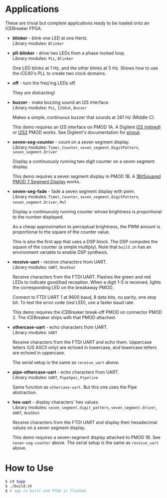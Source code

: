 # Applications

These are trivial but complete applications ready to be loaded onto an
iCEBreaker FPGA.

 * **blinker** - blink one LED at one Hertz.<br>
   Library modules: `Blinker`

 * **pll-blinker** - drive two LEDs from a phase-locked loop.<br>
   Library modules: `PLL`, `Blinker`

   One LED blinks at 1 Hz, and the other blinks at 5 Hz.  Shows
   how to use the iCE40's PLL to create two clock domains.

 * **off** - turn the freq'ing LEDs off.

   They are distracting!

 * **buzzer** - make buzzing sound an I2S interface.<br>
   Library modules: `PLL`, `I2SOut`, `Buzzer`

   Makes a simple, continuous buzzer that sounds at 261 Hz (Middle C).

   This demo requires an I2S interface on PMOD 1A.  A Digilent [I2S
   (retired)](https://store.digilentinc.com/pmod-i2s-stereo-audio-output-retired/)
   or
   [I2S2](https://store.digilentinc.com/pmod-i2s2-stereo-audio-input-and-output/)
   PMOD works.  See Digilent's documentation for
   [pinout](https://reference.digilentinc.com/reference/pmod/pmodi2s/start).

 * **seven-seg-counter** - count on a seven segment display.<br>
   Library modules: `Timer`, `Counter`, `seven_segment.DigitPattern`,
   `seven_segment.Driver`

   Display a continuously running two digit counter
   on a seven segment display.

   This demo requires a seven segment display in PMOD 1B.
   A [1BitSquared PMOD 7 Segment
   Display](https://1bitsquared.com/collections/fpga/products/pmod-7-segment-display)
   works.

 * **seven-seg-fade** - fade a seven segment display with pwm.<br>
   Library modules: `Timer`, `Counter`, `seven_segment.DigitPattern`,
   `seven_segment.Driver`, `Mul`

   Display a continuously running counter whose brightness is
   proportional to the number displayed.

   As a cheap approximation to perceptual brightness, the PWM
   amount is proportional to the square of the counter value.

   This is also the first app that uses a DSP block.  The
   DSP computes the square of the counter (a simple multiply).
   Note that `build.sh` has an environment variable to enable
   DSP synthesis.

 * **receive-uart** - receive characters from UART.<br>
   Library modules: `UART`, `OneShot`

   Receive characters from the FTDI UART.  Flashes the green and
   red LEDs to indicate good/bad reception.  When a digit 1-5
   is received, lights the corresponding LED on the breakaway PMOD.

   Connect to FTDI UART 1 at 9600 baud, 8 data bits, no parity,
   one stop bit.  To test the error code (red LED), use a faster
   baud rate.

   This demo requires the iCEBreaker break-off PMOD on connector
   PMOD 2.  The iCEBreaker ships with that PMOD attached.

 * **othercase-uart** - echo characters from UART.<br>
   Library modules: `UART`

   Receive characters from the FTDI UART and echo them.  Uppercase
   letters (US ASCII only) are echoed in lowercase, and lowercase
   letters are echoed in uppercase.

   The serial setup is the same as `receive_uart` above.

 * **pipe-othercase-uart** - echo characters from UART.<br>
   Library modules: `UART`, `PipeSpec`, `Pipeline`

   Same function as `othercase-uart`.  But this one uses the
   Pipe abstraction.

 * **hex-uart** - display characters' hex values.<br>
   Library modules: `seven_segment.digit_pattern`, `seven_segment.driver`,
   `UART`, `OneShot`

   Receive characters from the FTDI UART and display their hexadecimal
   values on a seven segment display.

   This demo requires a seven-segment display attached to PMOD 1B.
   See `seven-seg-counter` above.  The serial setup is the same as
   `receive_uart` above.

# How to Use

```sh
$ cd $app
$ ./build.sh
$ # app is built and FPGA is flashed.
```
